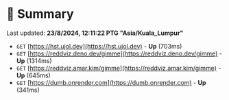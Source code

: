 # 📖 Summary
Last updated: **23/8/2024, 12:11:22 PTG "Asia/Kuala_Lumpur"**

- `GET` [https://hst.ujol.dev](https://hst.ujol.dev) - **Up** (703ms)
- `GET` [https://reddviz.deno.dev/gimme](https://reddviz.deno.dev/gimme) - **Up** (1314ms)
- `GET` [https://reddviz.amar.kim/gimme](https://reddviz.amar.kim/gimme) - **Up** (645ms)
- `GET` [https://dumb.onrender.com](https://dumb.onrender.com) - **Up** (341ms)

